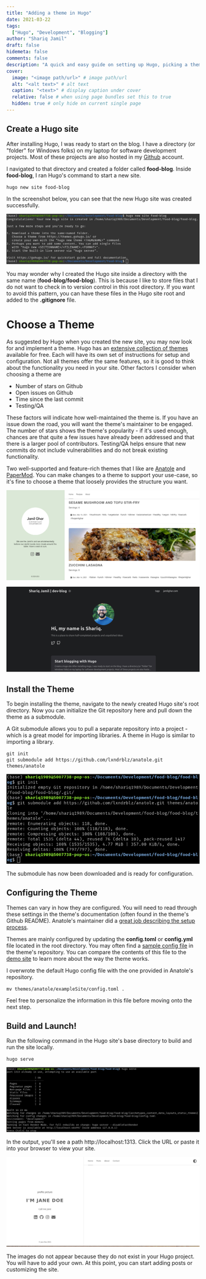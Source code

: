 ```yaml
---
title: "Adding a theme in Hugo"
date: 2021-03-22
tags:
  ["Hugo", "Development", "Blogging"]
author: "Shariq Jamil"
draft: false
hidemeta: false
comments: false
description: "A quick and easy guide on setting up Hugo, picking a theme, installing the theme and configuring it"
cover:
  image: "<image path/url>" # image path/url
  alt: "<alt text>" # alt text
  caption: "<text>" # display caption under cover
  relative: false # when using page bundles set this to true
  hidden: true # only hide on current single page
---
```


## Create a Hugo site

After installing Hugo, I was ready to start on the blog. I have a directory (or "folder" for Windows folks) on my laptop for software development projects. Most of these projects are also hosted in my [Github](https://github.com/shariq1989) account. 

I navigated to that directory and created a folder called **food-blog**. Inside **food-blog**, I ran Hugo's command to start a new site.

    hugo new site food-blog

In the screenshot below, you can see that the new Hugo site was created successfully. 

![regular](new_site.png)

You may wonder why I created the Hugo site inside a directory with the same name (**food-blog/food-blog**). This is because I like to store files that I do not want to check in to version control in this root directory. If you want to avoid this pattern, you can have these files in the Hugo site root and added to the **.gitignore** file.  

# Choose a Theme

As suggested by Hugo when you created the new site, you may now look for and implement a theme. Hugo has an [extensive collection of themes](https://themes.gohugo.io/) available for free. Each will have its own set of instructions for setup and configuration. Not all themes offer the same features, so it is good to think about the functionality you need in your site. Other factors I consider when choosing a theme are
- Number of stars on Github
- Open issues on Github
- Time since the last commit
- Testing/QA

These factors will indicate how well-maintained the theme is. If you have an issue down the road, you will want the theme's maintainer to be engaged. The number of stars shows the theme's popularity - if it's used enough, chances are that quite a few issues have already been addressed and that there is a larger pool of contributors. Testing/QA helps ensure that new commits do not include vulnerabilities and do not break existing functionality.

Two well-supported and feature-rich themes that I like are [Anatole](https://themes.gohugo.io/anatole/) and [PaperMod](https://themes.gohugo.io/hugo-papermod/). You can make changes to a theme to support your use-case, so it's fine to choose a theme that loosely provides the structure you want.

![regular](anatole.png "JamilGhar uses the Anatole theme")

![regular](thistheme.png "This site uses the PaperMod theme")

## Install the Theme
To begin installing the theme, navigate to the newly created Hugo site's root directory. Now you can initialize the Git repository here and pull down the theme as a submodule.

A Git submodule allows you to pull a separate repository into a project - which is a great model for importing libraries. A theme in Hugo is similar to importing a library.  

    git init
    git submodule add https://github.com/lxndrblz/anatole.git themes/anatole

![regular](submodule.png)

The submodule has now been downloaded and is ready for configuration.

## Configuring the Theme

Themes can vary in how they are configured. You will need to read through these settings in the theme's documentation (often found in the theme's Github README). Anatole's maintainer did a [great job describing the setup process](https://github.com/lxndrblz/anatole#modifying-the-configtoml). 

Themes are mainly configured by updating the **config.toml** or **config.yml** file located in the root directory. You may often find a [sample config file](https://github.com/lxndrblz/anatole/blob/master/exampleSite/config.toml) in the theme's repository. You can compare the contents of this file to the [demo site](https://themes.gohugo.io/theme/anatole/) to learn more about the way the theme works.

I overwrote the default Hugo config file with the one provided in Anatole's repository. 

    mv themes/anatole/exampleSite/config.toml .

Feel free to personalize the information in this file before moving onto the next step.

## Build and Launch!

Run the following command in the Hugo site's base directory to build and run the site locally.

    hugo serve


![regular](serve.png)

In the output, you'll see a path http://localhost:1313. Click the URL or paste it into your browser to view your site.


![regular](local.png)

The images do not appear because they do not exist in your Hugo project. You will have to add your own. At this point, you can start adding posts or customizing the site.